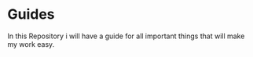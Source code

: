 # Guides
In this Repository i will have a guide for all important things that will make my work easy.
